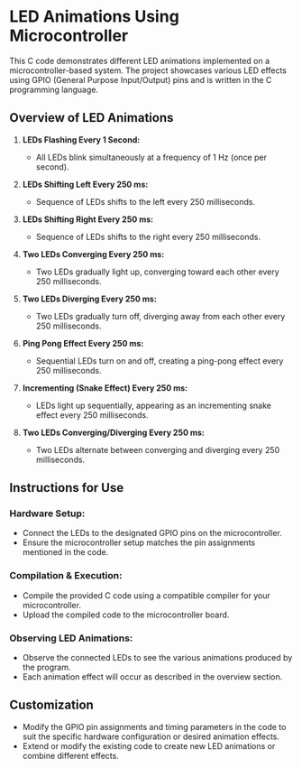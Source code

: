 # LED Animations Using Microcontroller

This C code demonstrates different LED animations implemented on a microcontroller-based system. The project showcases various LED effects using GPIO (General Purpose Input/Output) pins and is written in the C programming language.

## Overview of LED Animations

1. **LEDs Flashing Every 1 Second:**
    - All LEDs blink simultaneously at a frequency of 1 Hz (once per second).

2. **LEDs Shifting Left Every 250 ms:**
    - Sequence of LEDs shifts to the left every 250 milliseconds.

3. **LEDs Shifting Right Every 250 ms:**
    - Sequence of LEDs shifts to the right every 250 milliseconds.

4. **Two LEDs Converging Every 250 ms:**
    - Two LEDs gradually light up, converging toward each other every 250 milliseconds.

5. **Two LEDs Diverging Every 250 ms:**
    - Two LEDs gradually turn off, diverging away from each other every 250 milliseconds.

6. **Ping Pong Effect Every 250 ms:**
    - Sequential LEDs turn on and off, creating a ping-pong effect every 250 milliseconds.

7. **Incrementing (Snake Effect) Every 250 ms:**
    - LEDs light up sequentially, appearing as an incrementing snake effect every 250 milliseconds.

8. **Two LEDs Converging/Diverging Every 250 ms:**
    - Two LEDs alternate between converging and diverging every 250 milliseconds.

## Instructions for Use

### Hardware Setup:

- Connect the LEDs to the designated GPIO pins on the microcontroller.
- Ensure the microcontroller setup matches the pin assignments mentioned in the code.

### Compilation & Execution:

- Compile the provided C code using a compatible compiler for your microcontroller.
- Upload the compiled code to the microcontroller board.

### Observing LED Animations:

- Observe the connected LEDs to see the various animations produced by the program.
- Each animation effect will occur as described in the overview section.

## Customization

- Modify the GPIO pin assignments and timing parameters in the code to suit the specific hardware configuration or desired animation effects.
- Extend or modify the existing code to create new LED animations or combine different effects.

